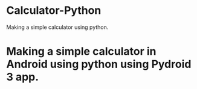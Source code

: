 # Calculator-Python
Making a simple calculator using python.
# Making a simple calculator in Android using python using Pydroid 3 app.
#
